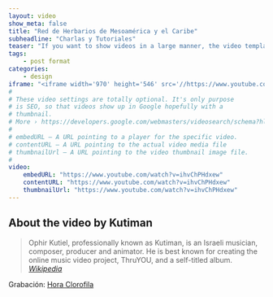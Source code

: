 ```yaml
---
layout: video
show_meta: false
title: "Red de Herbarios de Mesoamérica y el Caribe"
subheadline: "Charlas y Tutoriales"
teaser: "If you want to show videos in a large manner, the video template is the right choice."
tags:
    - post format
categories:
    - design
iframe: "<iframe width='970' height='546' src='//https://www.youtube.com/watch?v=ihvChPHdxew' frameborder='0' allowfullscreen></iframe>"
#
# These video settings are totally optional. It's only purpose
# is SEO, so that videos show up in Google hopefully with a 
# thumbnail.
# More › https://developers.google.com/webmasters/videosearch/schema?hl=en&rd=1
#
# embedURL – A URL pointing to a player for the specific video.
# contentURL – A URL pointing to the actual video media file
# thumbnailUrl – A URL pointing to the video thumbnail image file.
#
video:
    embedURL: "https://www.youtube.com/watch?v=ihvChPHdxew"
    contentURL: "https://www.youtube.com/watch?v=ihvChPHdxew"
    thumbnailUrl: "https://www.youtube.com/watch?v=ihvChPHdxew"
---
```

<!--more-->

## About the video by Kutiman

> Ophir Kutiel, professionally known as Kutiman, is an Israeli musician, composer, producer and animator. He is best known for creating the online music video project, ThruYOU, and a self-titled album. <cite>[Wikipedia](http://en.wikipedia.org/wiki/Kutiman)</cite>



Grabación: [Hora Clorofila](https://www.youtube.com/watch?v=ihvChPHdxew)
